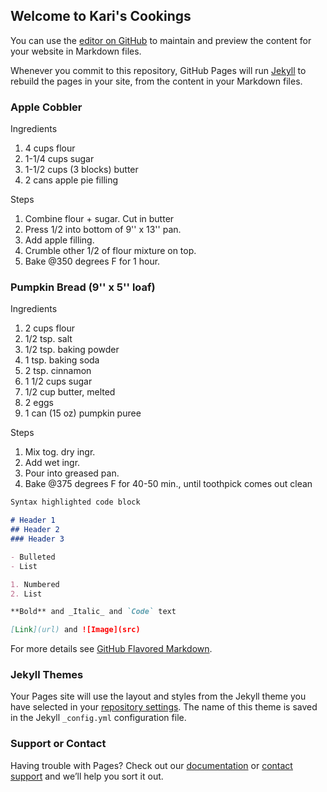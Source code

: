 ## Welcome to Kari's Cookings

You can use the [editor on GitHub](https://github.com/abootatoo/YAY/edit/master/index.md) to maintain and preview the content for your website in Markdown files.

Whenever you commit to this repository, GitHub Pages will run [Jekyll](https://jekyllrb.com/) to rebuild the pages in your site, from the content in your Markdown files.

### Apple Cobbler
Ingredients
1. 4 cups flour
2. 1-1/4 cups sugar
3. 1-1/2 cups (3 blocks) butter
4. 2 cans apple pie filling

Steps
1. Combine flour + sugar. Cut in butter
2. Press 1/2 into bottom of 9'' x 13'' pan.
3. Add apple filling.
4. Crumble other 1/2 of flour mixture on top.
5. Bake @350 degrees F for 1 hour.

### Pumpkin Bread (9'' x 5'' loaf)
Ingredients
1. 2 cups flour
2. 1/2 tsp. salt
3. 1/2 tsp. baking powder
4. 1 tsp. baking soda
5. 2 tsp. cinnamon
6. 1 1/2 cups sugar
7. 1/2 cup butter, melted
8. 2 eggs
9. 1 can (15 oz) pumpkin puree

Steps
1. Mix tog. dry ingr.
2. Add wet ingr.
3. Pour into greased pan.
4. Bake @375 degrees F for 40-50 min., until toothpick comes out clean

```markdown
Syntax highlighted code block

# Header 1
## Header 2
### Header 3

- Bulleted
- List

1. Numbered
2. List

**Bold** and _Italic_ and `Code` text

[Link](url) and ![Image](src)
```

For more details see [GitHub Flavored Markdown](https://guides.github.com/features/mastering-markdown/).

### Jekyll Themes

Your Pages site will use the layout and styles from the Jekyll theme you have selected in your [repository settings](https://github.com/abootatoo/YAY/settings). The name of this theme is saved in the Jekyll `_config.yml` configuration file.

### Support or Contact

Having trouble with Pages? Check out our [documentation](https://help.github.com/categories/github-pages-basics/) or [contact support](https://github.com/contact) and we’ll help you sort it out.
